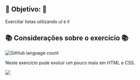 ## :dart: Objetivo: :dart:

Exercitar listas utilizando _ul_ e _li_

## :books: Considerações sobre o exercício :books:

![GitHub language count](https://img.shields.io/github/languages/count/agathateixeira/exercicios-one-bit-code/2-Lista)

Neste exercício pude evoluir um pouco mais em HTML e CSS.

<img src= 'github/languages/count/agathateixeira/exercicios-one-bit-code/2-Lista/images/readme.png'>
